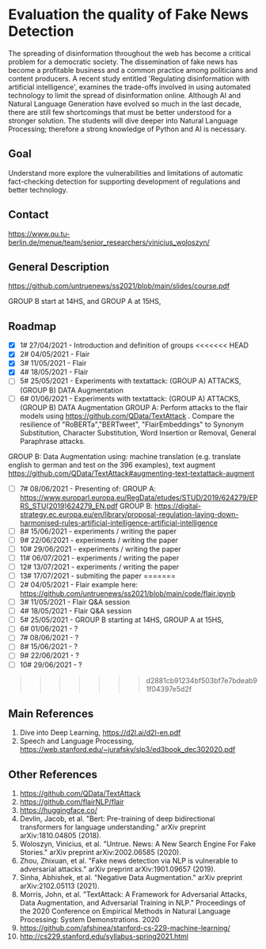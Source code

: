 # Evaluation the quality of Fake News Detection

 The spreading of disinformation throughout the web has become a critical problem for a democratic society. The dissemination of fake news has become a profitable business and a common practice among politicians and content producers. A recent study entitled 'Regulating disinformation with artificial intelligence', examines the trade-offs involved in using automated technology to limit the spread of disinformation online. Although AI and Natural Language Generation have evolved so much in the last decade, there are still few shortcomings that must be better understood for a stronger solution. The students will dive deeper into Natural Language Processing; therefore a strong knowledge of Python and AI is necessary. 

 ## Goal
 Understand more explore the vulnerabilities and limitations of automatic fact-checking detection for supporting development of regulations and better technology.
 
## Contact
https://www.qu.tu-berlin.de/menue/team/senior_researchers/vinicius_woloszyn/

## General Description
https://github.com/untruenews/ss2021/blob/main/slides/course.pdf

GROUP B start at 14HS, and GROUP A at 15HS,
## Roadmap
- [x] 1# 27/04/2021 - Introduction and definition of groups
<<<<<<< HEAD
- [x] 2# 04/05/2021 - Flair 
- [x] 3# 11/05/2021 - Flair
- [x] 4# 18/05/2021 - Flair
- [ ] 5# 25/05/2021 - Experiments with textattack: (GROUP A) ATTACKS, (GROUP B) DATA Augmentation
- [ ] 6# 01/06/2021 - Experiments with textattack: (GROUP A) ATTACKS, (GROUP B) DATA Augmentation
GROUP A: Perform attacks to the flair models using https://github.com/QData/TextAttack . Compare the resilience of "RoBERTa","BERTweet", "FlairEmbeddings" to Synonym Substitution, Character Substitution, Word Insertion or Removal, General Paraphrase attacks.

GROUP B: Data Augmentation using: machine translation (e.g. translate english to german and test on the 396 examples), text augment https://github.com/QData/TextAttack#augmenting-text-textattack-augment

- [ ] 7# 08/06/2021 - Presenting of: 
GROUP A: https://www.europarl.europa.eu/RegData/etudes/STUD/2019/624279/EPRS_STU(2019)624279_EN.pdf
GROUP B: https://digital-strategy.ec.europa.eu/en/library/proposal-regulation-laying-down-harmonised-rules-artificial-intelligence-artificial-intelligence
- [ ] 8# 15/06/2021 - experiments / writing the paper
- [ ] 9# 22/06/2021 - experiments / writing the paper
- [ ] 10#  29/06/2021 - experiments / writing the paper
- [ ] 11#  06/07/2021 - experiments / writing the paper
- [ ] 12#  13/07/2021 - experiments / writing the paper
- [ ] 13#  17/07/2021 - submiting the paper
=======
- [ ] 2# 04/05/2021 - Flair example here: https://github.com/untruenews/ss2021/blob/main/code/flair.ipynb
- [ ] 3# 11/05/2021 - Flair Q&A session
- [ ] 4# 18/05/2021 - Flair Q&A session
- [ ] 5# 25/05/2021 - GROUP B starting at 14HS,  GROUP A at 15HS, 
- [ ] 6# 01/06/2021 - ?
- [ ] 7# 08/06/2021 - ?
- [ ] 8# 15/06/2021 - ?
- [ ] 9# 22/06/2021 - ?
- [ ] 10#  29/06/2021 - ?

>>>>>>> d2881cb91234bf503bf7e7bdeab91f04397e5d2f

## Main References
1. Dive into Deep Learning, https://d2l.ai/d2l-en.pdf
2. Speech and Language Processing, https://web.stanford.edu/~jurafsky/slp3/ed3book_dec302020.pdf

## Other References
1. https://github.com/QData/TextAttack
2. https://github.com/flairNLP/flair
3. https://huggingface.co/
4. Devlin, Jacob, et al. "Bert: Pre-training of deep bidirectional transformers for language understanding." arXiv preprint arXiv:1810.04805 (2018).
5. Woloszyn, Vinicius, et al. "Untrue. News: A New Search Engine For Fake Stories." arXiv preprint arXiv:2002.06585 (2020).
6. Zhou, Zhixuan, et al. "Fake news detection via NLP is vulnerable to adversarial attacks." arXiv preprint arXiv:1901.09657 (2019).
7. Sinha, Abhishek, et al. "Negative Data Augmentation." arXiv preprint arXiv:2102.05113 (2021).
8. Morris, John, et al. "TextAttack: A Framework for Adversarial Attacks, Data Augmentation, and Adversarial Training in NLP." Proceedings of the 2020 Conference on Empirical Methods in Natural Language Processing: System Demonstrations. 2020
9. https://github.com/afshinea/stanford-cs-229-machine-learning/ 
10. http://cs229.stanford.edu/syllabus-spring2021.html



